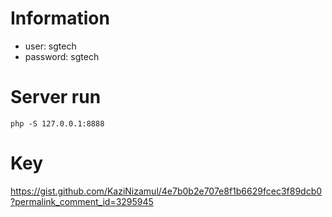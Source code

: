 # Information
- user: sgtech
- password: sgtech

# Server run
```
php -S 127.0.0.1:8888
```

# Key
https://gist.github.com/KaziNizamul/4e7b0b2e707e8f1b6629fcec3f89dcb0?permalink_comment_id=3295945